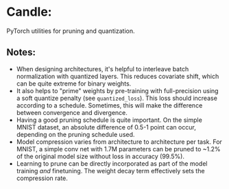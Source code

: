 # Candle: 
PyTorch utilities for pruning and quantization.

## Notes:
- When designing architectures, it's helpful to interleave batch normalization with quantized layers. This reduces covariate shift, which can be quite extreme for binary weights.
- It also helps to "prime" weights by pre-training with full-precision using a soft quantize penalty (see `quantized_loss`). This loss should increase according to a schedule. Sometimes, this will make the difference between convergence and divergence.
- Having a good pruning schedule is quite important. On the simple MNIST dataset, an absolute difference of 0.5-1 point can occur, depending on the pruning schedule used.
- Model compression varies from architecture to architecture per task. For MNIST, a simple conv net with 1.7M parameters can be pruned to ~1.2% of the original model size without loss in accuracy (99.5%).
- Learning to prune can be directly incorporated as part of the model training _and_ finetuning. The weight decay term effectively sets the compression rate.
